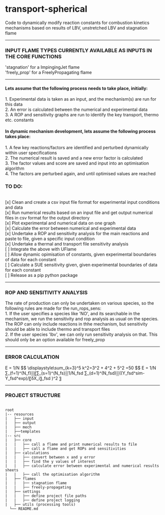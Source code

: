 # transport-spherical
Code to dynamically modify reaction constants for combustion kinetics mechanisms based on results of LBV, unstretched LBV and stagnation flame

****
<h3> INPUT FLAME TYPES CURRENTLY AVAILABLE AS INPUTS IN THE CORE FUNCTIONS </h3>
'stagnation' for a ImpingingJet flame <br>
'freely_prop' for a FreelyPropagating flame <br>

****

<h4>Lets assume that the following process needs to take place, initially:  </h4>
1. Experimental data is taken as an input, and the mechanism(s) are run for this data <br>
2. An error is calculated between the numerical and experimental data<br>
3. A ROP and sensitivity graphs are run to identify the key transport, thermo etc. constants<br>

<h4>In dynamic mechanism development, lets assume the following process takes place: </h4>
1. A few key reactions/factors are identified and perturbed dynamically within user specifications<br>
2. The numerical result is saved and a new error factor is calculated<br>
3. The factor values and score are saved and input into an optimisation algorithm<br>
4. The factors are perturbed again, and until optimised values are reached<br>


<h3> TO DO: </h3>

<br>[x] Clean and create a csv input file format for experimental input conditions and data
<br>[x] Run numerical results based on an input file and get output numerical files in csv format for the output directory
<br>[x] Plot experimental and numerical data on one graph
<br>[x] Calculate the error between numerical and experimental data
<br>[x] Undertake a ROP and sensitivity analysis for the main reactions and paste to file, given a specific input condition
<br>[x] Undertake a thermal and transport file sensitivity analysis
<br>[ ] Integrate the above with UFlame
<br>[ ] Allow dynamic opimisation of constants, given experimental boundaries of data for each constant
<br>[ ] Calculate a SUE sensitivity given, given experimental boundaries of data for each constant
<br>[ ] Release as a pip python package

****
<h3> ROP AND SENSITIVITY ANALYSIS </h3>
The rate of production can only be undertaken on various species, so the following rules are made for the run_rops_sens:  <br>
1. If the user specifies a species like 'NO', and its searchable in the mechanism, we run the sensitivity and rop analysis as usual on the species. The ROP can only include reactions in thhe mechanism, but sensitivity should be able to include thermo and transport files <br>
2. If the user species 'lbv', we can only run sensitivity analysis on that. This should only be an option available for freely_prop <br>

****
<h3> ERROR CALCULATION </h3>
E = 1/N $$
\displaystyle\sum_{k=3}^5 k^2=3^2 + 4^2 + 5^2 =50
$$
E = 1/N ∑_(f=1)^(N_f)▒〖∑_(s=1)^(N_fs)▒1/N_fsd  ∑_(d=1)^(N_fsd)▒((Y_fsd^sim-Y_fsd^exp)/〖δX_i〗_fsd )^2 〗

****
<h3> PROJECT STRUCTURE </h3>
<pre>
<code>
root
|-- resources
|   ├── input
|   ├── output
|   ├── mech
|   ├──templates
|-- src
|   ├── core
|   |   ├── call a flame and print numerical results to file
|   |   ├── call a flame and get ROPs and sensitivities
|   ├── calculations
|   |   ├── convert between x and y error
|   |   ├── find the y values of interest
|   |   ├── calculate error between experimental and numerical results sheets
|   |   ├── call the optimisation algorithm
|   ├── flames
|   |   ├── stagnation flame
|   |   ├── freely-propagating
|   ├── settings
|   |   ├── define project file paths
|   |   ├── define project logging
|   ├── utils (processing tools)
  └── README.md
</code>
</pre>
